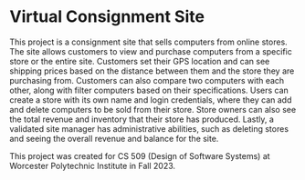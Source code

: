 # Virtual Consignment Site

This project is a consignment site that sells computers from online stores. The site allows customers to view and purchase computers from a specific store or the entire site. Customers set their GPS location and can see shipping prices based on the distance between them and the store they are purchasing from. Customers can also compare two computers with each other, along with filter computers based on their specifications. Users can create a store with its own name and login credentials, where they can add and delete computers to be sold from their store. Store owners can also see the total revenue and inventory that their store has produced. Lastly, a validated site manager has administrative abilities, such as deleting stores and seeing the overall revenue and balance for the site.

This project was created for CS 509 (Design of Software Systems) at Worcester Polytechnic Institute in Fall 2023.

